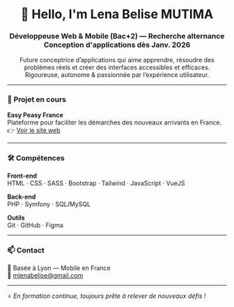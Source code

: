 <h1 align="center">👋 Hello, I'm Lena Belise MUTIMA</h1>
<h3 align="center">Développeuse Web & Mobile (Bac+2) — Recherche alternance Conception d'applications dès Janv. 2026</h3>

<p align="center">
Future conceptrice d’applications qui aime apprendre, résoudre des problèmes réels et créer des interfaces accessibles et efficaces.
Rigoureuse, autonome & passionnée par l’expérience utilisateur.
</p>

---

### 🚀 Projet en cours
**Easy Peasy France**  
Plateforme pour faciliter les démarches des nouveaux arrivants en France.  
👉 <a href="https://easypeasyfrance.fr/">Voir le site web</a>

---

### 🛠️ Compétences

**Front-end**  
HTML · CSS · SASS · Bootstrap · Tailwind · JavaScript · VueJS  

**Back-end**  
PHP · Symfony · SQL/MySQL  

**Outils**  
Git · GitHub · Figma 

---

### 📫 Contact
📍 Basée à Lyon — Mobile en France  
📩 <a href="mailto:mlenabelise@gmail.com">mlenabelise@gmail.com</a>  

---

⭐️ _En formation continue, toujours prête à relever de nouveaux défis !_
